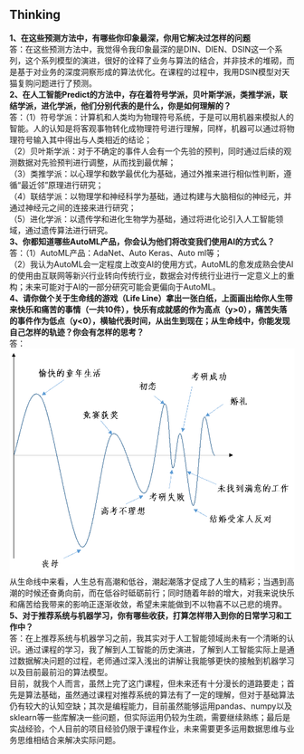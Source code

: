 ## Thinking  
**1、在这些预测方法中，有哪些你印象最深，你用它解决过怎样的问题**  
答：在这些预测方法中，我觉得令我印象最深的是DIN、DIEN、DSIN这一个系列，这个系列模型的演进，很好的诠释了业务与算法的结合，并非技术的堆砌，而是基于对业务的深度洞察形成的算法优化。在课程的过程中，我用DSIN模型对天猫复购问题进行了预测。  
**2、在人工智能Predict的方法中，存在着符号学派，贝叶斯学派，类推学派，联结学派，进化学派，他们分别代表的是什么，你是如何理解的？**  
答：（1）符号学派：计算机和人类均为物理符号系统，于是可以用机器来模拟人的智能。人的认知是将客观事物转化成物理符号进行理解，同样，机器可以通过将物理符号输入其中得出与人类相近的结论；  
（2）贝叶斯学派：对于不确定的事件人会有一个先验的预判，同时通过后续的观测数据对先验预判进行调整，从而找到最优解；  
（3）类推学派：以心理学和数学最优化为基础，通过外推来进行相似性判断，遵循“最近邻”原理进行研究；  
（4）联结学派：以物理学和神经科学为基础，通过构建与大脑相似的神经元，并通过神经元之间的连接来进行研究；  
（5）进化学派：以遗传学和进化生物学为基础，通过将进化论引入人工智能领域，通过遗传算法进行研究。  
**3、你都知道哪些AutoML产品，你会认为他们将改变我们使用AI的方式么？**  
答：（1）AutoML产品：AdaNet、Auto Keras、Auto ml等；  
（2）我认为AutoML会一定程度上改变AI的使用方式，AutoML的愈发成熟会使AI的使用由互联网等新兴行业转向传统行业，数据会对传统行业进行一定意义上的重构；未来可能对于AI的一部分研究可能会更偏向于AutoML。  
**4、请你做个关于生命线的游戏（Life Line）拿出一张白纸，上面画出给你人生带来快乐和痛苦的事情（一共10件），快乐有成就感的作为高点（y>0），痛苦失落的事件作为低点（y<0），横轴代表时间，从出生到现在；从生命线中，你能发现自己怎样的轨迹？你会有怎样的思考？**  
答：  
![image](https://github.com/arthurt53/RS6-work/blob/master/L17/1.png)   
从生命线中来看，人生总有高潮和低谷，潮起潮落才促成了人生的精彩；当遇到高潮的时候还奋勇向前，而在低谷时砥砺前行；同时随着年龄的增大，对我来说快乐和痛苦给我带来的影响正逐渐收敛，希望未来能做到不以物喜不以己悲的境界。  
**5、对于推荐系统与机器学习，你有哪些收获，打算怎样带入到你的日常学习和工作中？**  
答：在上推荐系统与机器学习之前，我其实对于人工智能领域尚未有一个清晰的认识。通过课程的学习，我了解到人工智能的历史演进，了解到人工智能实际上是通过数据解决问题的过程，老师通过深入浅出的讲解让我能够更快的接触到机器学习以及目前最前沿的算法模型。  
目前，就我个人而言，虽然上完了这门课程，但未来还有十分漫长的道路要走；首先是算法基础，虽然通过课程对推荐系统的算法有了一定的理解，但对于基础算法仍有较大的认知空缺；其次是编程能力，目前虽然能够运用pandas、numpy以及sklearn等一些库解决一些问题，但实际运用仍较为生疏，需要继续熟练；最后是实战经验，个人目前的项目经验仍限于课程作业，未来需要更多运用数据思维与业务思维相结合来解决实际问题。  

